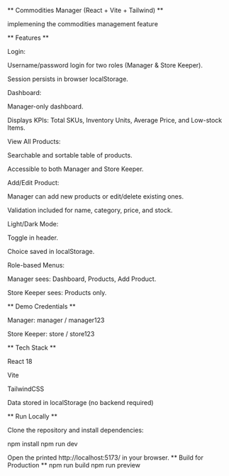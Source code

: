 ** Commodities Manager (React + Vite + Tailwind) **

implemening the commodities management feature 

** Features **

Login:

Username/password login for two roles (Manager & Store Keeper).

Session persists in browser localStorage.

Dashboard:

Manager-only dashboard.

Displays KPIs: Total SKUs, Inventory Units, Average Price, and Low-stock Items.

View All Products:

Searchable and sortable table of products.

Accessible to both Manager and Store Keeper.

Add/Edit Product:

Manager can add new products or edit/delete existing ones.

Validation included for name, category, price, and stock.

Light/Dark Mode:

Toggle in header.

Choice saved in localStorage.

Role-based Menus:

Manager sees: Dashboard, Products, Add Product.

Store Keeper sees: Products only.

** Demo Credentials **

Manager: manager / manager123

Store Keeper: store / store123

** Tech Stack **

React 18

Vite

TailwindCSS

Data stored in localStorage (no backend required)

** Run Locally **

Clone the repository and install dependencies:

npm install
npm run dev


Open the printed http://localhost:5173/ in your browser.
** Build for Production **
npm run build
npm run preview
